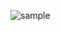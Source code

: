 ![sample](https://github.com/Khawaja-Abdul-Haleem/SwiftUI_Basics_And_Modification/assets/59179832/2384d05a-1615-46da-b18d-532083432280)
